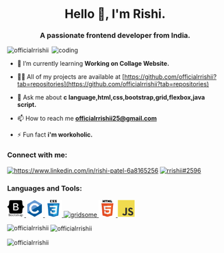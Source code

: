 <h1 align="center">Hello 👋, I'm Rishi.</h1>
<h3 align="center">A passionate frontend developer from India.</h3>
<img align="right" alt="coding" width="400" src="https://raw.githubusercontent.com/punitkmryh/punitkmryh/master/Developer.gif">

<p align="left"> <img src="https://komarev.com/ghpvc/?username=officialrrishii&label=Profile%20views&color=0e75b6&style=flat" alt="officialrrishii" /> </p>

- 🌱 I’m currently learning **Working on Collage Website.**

- 👨‍💻 All of my projects are available at [https://github.com/officialrrishii?tab=repositories](https://github.com/officialrrishii?tab=repositories)

- 💬 Ask me about **c language,html,css,bootstrap,grid,flexbox,java script.**

- 📫 How to reach me **officialrrishii25@gmail.com**

- ⚡ Fun fact **i'm workoholic.**

<h3 align="left">Connect with me:</h3>
<p align="left">
<a href="https://linkedin.com/in/https://www.linkedin.com/in/rishi-patel-6a8165256" target="blank"><img align="center" src="https://raw.githubusercontent.com/rahuldkjain/github-profile-readme-generator/master/src/images/icons/Social/linked-in-alt.svg" alt="https://www.linkedin.com/in/rishi-patel-6a8165256" height="30" width="40" /></a>
<a href="https://discord.gg/rrishii#2596" target="blank"><img align="center" src="https://raw.githubusercontent.com/rahuldkjain/github-profile-readme-generator/master/src/images/icons/Social/discord.svg" alt="rrishii#2596" height="30" width="40" /></a>
</p>

<h3 align="left">Languages and Tools:</h3>
<p align="left"> <a href="https://getbootstrap.com" target="_blank" rel="noreferrer"> <img src="https://raw.githubusercontent.com/devicons/devicon/master/icons/bootstrap/bootstrap-plain-wordmark.svg" alt="bootstrap" width="40" height="40"/> </a> <a href="https://www.cprogramming.com/" target="_blank" rel="noreferrer"> <img src="https://raw.githubusercontent.com/devicons/devicon/master/icons/c/c-original.svg" alt="c" width="40" height="40"/> </a> <a href="https://www.w3schools.com/css/" target="_blank" rel="noreferrer"> <img src="https://raw.githubusercontent.com/devicons/devicon/master/icons/css3/css3-original-wordmark.svg" alt="css3" width="40" height="40"/> </a> <a href="https://gridsome.org/" target="_blank" rel="noreferrer"> <img src="https://www.vectorlogo.zone/logos/gridsome/gridsome-icon.svg" alt="gridsome" width="40" height="40"/> </a> <a href="https://www.w3.org/html/" target="_blank" rel="noreferrer"> <img src="https://raw.githubusercontent.com/devicons/devicon/master/icons/html5/html5-original-wordmark.svg" alt="html5" width="40" height="40"/> </a> <a href="https://developer.mozilla.org/en-US/docs/Web/JavaScript" target="_blank" rel="noreferrer"> <img src="https://raw.githubusercontent.com/devicons/devicon/master/icons/javascript/javascript-original.svg" alt="javascript" width="40" height="40"/> </a> </p>

<p><img align="left" src="https://github-readme-stats.vercel.app/api/top-langs?username=officialrrishii&show_icons=true&locale=en&layout=compact" alt="officialrrishii" /></p>

<p>&nbsp;<img align="center" src="https://github-readme-stats.vercel.app/api?username=officialrrishii&show_icons=true&locale=en" alt="officialrrishii" /></p>

<p><img align="center" src="https://github-readme-streak-stats.herokuapp.com/?user=officialrrishii&" alt="officialrrishii" /></p>
